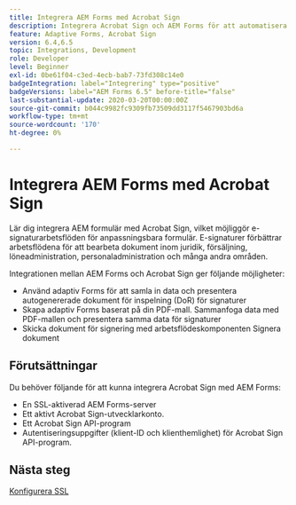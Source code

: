 ```yaml
---
title: Integrera AEM Forms med Acrobat Sign
description: Integrera Acrobat Sign och AEM Forms för att automatisera komplexa transaktioner och inkludera juridiskt bindande e-signaturer som en del av en smidig digital upplevelse.
feature: Adaptive Forms, Acrobat Sign
version: 6.4,6.5
topic: Integrations, Development
role: Developer
level: Beginner
exl-id: 0be61f04-c3ed-4ecb-bab7-73fd308c14e0
badgeIntegration: label="Integrering" type="positive"
badgeVersions: label="AEM Forms 6.5" before-title="false"
last-substantial-update: 2020-03-20T00:00:00Z
source-git-commit: b044c9982fc9309fb73509dd3117f5467903bd6a
workflow-type: tm+mt
source-wordcount: '170'
ht-degree: 0%

---
```


# Integrera AEM Forms med Acrobat Sign

Lär dig integrera AEM formulär med Acrobat Sign, vilket möjliggör e-signaturarbetsflöden för anpassningsbara formulär. E-signaturer förbättrar arbetsflödena för att bearbeta dokument inom juridik, försäljning, löneadministration, personaladministration och många andra områden.

Integrationen mellan AEM Forms och Acrobat Sign ger följande möjligheter:

* Använd adaptiv Forms för att samla in data och presentera autogenererade dokument för inspelning (DoR) för signaturer
* Skapa adaptiv Forms baserat på din PDF-mall. Sammanfoga data med PDF-mallen och presentera samma data för signaturer
* Skicka dokument för signering med arbetsflödeskomponenten Signera dokument

## Förutsättningar

Du behöver följande för att kunna integrera Acrobat Sign med AEM Forms:

* En SSL-aktiverad AEM Forms-server
* Ett aktivt Acrobat Sign-utvecklarkonto.
* Ett Acrobat Sign API-program
* Autentiseringsuppgifter (klient-ID och klienthemlighet) för Acrobat Sign API-program.

## Nästa steg

[Konfigurera SSL](./set-up-ssl.md)
